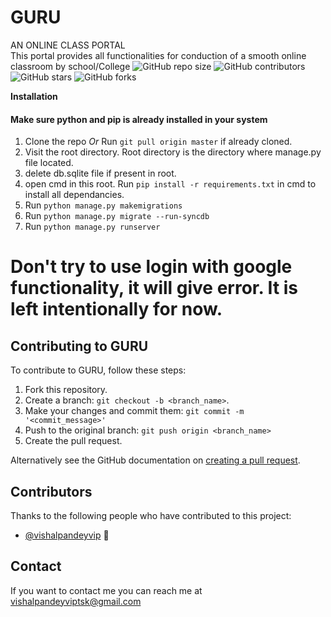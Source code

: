 # GURU
AN ONLINE CLASS PORTAL<br>
This portal provides all functionalities for conduction of a smooth online classroom by school/College
![GitHub repo size](https://img.shields.io/github/repo-size/vishalpandeyvip/GURU)
![GitHub contributors](https://img.shields.io/github/contributors/vishalpandeyvip/GURU)
![GitHub stars](https://img.shields.io/github/stars/vishalpandeyvip/GURU?style=social)
![GitHub forks](https://img.shields.io/github/forks/vishalpandeyvip/GURU?style=social)


**Installation**

<h4> Make sure python and pip is already installed in your system </h4>

1. Clone the repo *Or* Run `git pull origin master` if already cloned.
2. Visit the root directory. Root directory is the directory where manage.py file located.
3. delete db.sqlite file if present in root.
4. open cmd in this root. Run `pip install -r requirements.txt` in cmd to install all dependancies.
5. Run `python manage.py makemigrations` 
6. Run `python manage.py migrate --run-syncdb`
7. Run `python manage.py runserver`

# Don't try to use login with google functionality, it will give error. It is left intentionally for now.

## Contributing to GURU
<!--- If your README is long or you have some specific process or steps you want contributors to follow, consider creating a separate CONTRIBUTING.md file--->
To contribute to GURU, follow these steps:

1. Fork this repository.
2. Create a branch: `git checkout -b <branch_name>`.
3. Make your changes and commit them: `git commit -m '<commit_message>'`
4. Push to the original branch: `git push origin <branch_name>`
5. Create the pull request.

Alternatively see the GitHub documentation on [creating a pull request](https://help.github.com/en/github/collaborating-with-issues-and-pull-requests/creating-a-pull-request).

## Contributors

Thanks to the following people who have contributed to this project:

* [@vishalpandeyvip](https://github.com/vishalpandeyvip) 📖

## Contact

If you want to contact me you can reach me at <a href="mailto:vishalpandeyviptsk@gmail.com">vishalpandeyviptsk@gmail.com</a>
